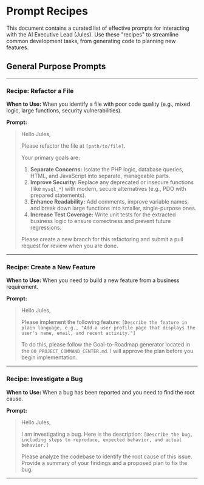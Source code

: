 # Prompt Recipes

This document contains a curated list of effective prompts for interacting with the AI Executive Lead (Jules). Use these "recipes" to streamline common development tasks, from generating code to planning new features.

## General Purpose Prompts

---

### **Recipe: Refactor a File**

**When to Use:** When you identify a file with poor code quality (e.g., mixed logic, large functions, security vulnerabilities).

**Prompt:**
> Hello Jules,
>
> Please refactor the file at `[path/to/file]`.
>
> Your primary goals are:
> 1.  **Separate Concerns:** Isolate the PHP logic, database queries, HTML, and JavaScript into separate, manageable parts.
> 2.  **Improve Security:** Replace any deprecated or insecure functions (like `mysql_*`) with modern, secure alternatives (e.g., PDO with prepared statements).
> 3.  **Enhance Readability:** Add comments, improve variable names, and break down large functions into smaller, single-purpose ones.
> 4.  **Increase Test Coverage:** Write unit tests for the extracted business logic to ensure correctness and prevent future regressions.
>
> Please create a new branch for this refactoring and submit a pull request for review when you are done.

---

### **Recipe: Create a New Feature**

**When to Use:** When you need to build a new feature from a business requirement.

**Prompt:**
> Hello Jules,
>
> Please implement the following feature: `[Describe the feature in plain language, e.g., "Add a user profile page that displays the user's name, email, and recent activity."]`
>
> To do this, please follow the Goal-to-Roadmap generator located in the `00_PROJECT_COMMAND_CENTER.md`. I will approve the plan before you begin implementation.

---

### **Recipe: Investigate a Bug**

**When to Use:** When a bug has been reported and you need to find the root cause.

**Prompt:**
> Hello Jules,
>
> I am investigating a bug. Here is the description:
> `[Describe the bug, including steps to reproduce, expected behavior, and actual behavior.]`
>
> Please analyze the codebase to identify the root cause of this issue. Provide a summary of your findings and a proposed plan to fix the bug.

---
